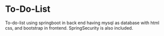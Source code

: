 # To-Do-List
To-do-list using springboot in back end having mysql as database with html css, and bootstrap in frontend. SpringSecurity is also included.

